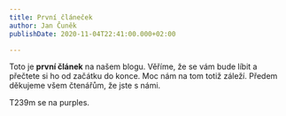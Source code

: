 ```yaml
---
title: První článeček
author: Jan Čuněk
publishDate: 2020-11-04T22:41:00.000+02:00

---
```

Toto je **první článek** na našem blogu. Věříme, že se vám bude líbit a přečtete si ho od začátku do konce. Moc nám na tom totiž záleží. Předem děkujeme všem čtenářům, že jste s námi.

T239m se na purples.